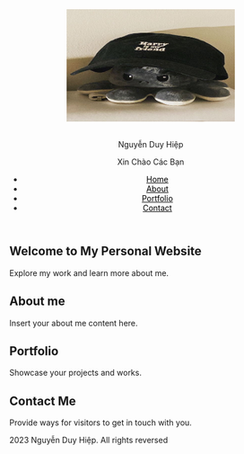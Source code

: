 <html lang="en">
    <head>
        <title>Nguyễn Duy Hiệp- Personal Website</title>
        <meta charset="utf-8">
        <meta name="viewport" content="width=device-width, initial-scale=1.0">
        <link rel="stylesheet" href="CSS/styles.css">
         <!-- <style>
      * {
        box-sizing: border-box;
      }
      body {
        font-family: Arial, Helvetica, sans-serif;  
      }
      header {
        background-color: #000000;
        text-align: center;
        font-size: 20px ;
        color: white;
      }
     nav{text-align: left;}
     .main-menu{color: #000000;
      background-color: #ffffff;
     }
      </style>-->
    </head>
    <body>
        <header>
            <div class="profile-image">
                    <img src="image/anhmot.jpg" width="300" Height="200">
            </div>
            <div class="profile-info">
                <h2></h2>Nguyễn Duy Hiệp</h2>
                <p>Xin Chào Các Bạn</p>
            </div>
            <nav class="main-menu">
                <ul>
                    <li><a style= "color:#000000;" href ="#home"> Home </a> </li>
                    <li><a style= "color:#000000;" href="#about" >About </a></li>
                    <li><a style= "color:#000000;" href="#portfolio" >Portfolio  </a></li>
                    <li><a style= "color:#000000;" href="#contact" > Contact </a></li>
                   </ul> 
            </nav>
        </header>
        <main>
            <section id="home">
                <div class="container">
                    <h2>Welcome to My Personal Website </h2>
                    <p>Explore my work and learn more about me.</p>
                </div>
            </section>
            <section id="about">
                <div class="container">
                    <h2>About me</h2>
                    <p>Insert your about me content here.</p>
                </div>
            </section>
            <section id="portfolio">
                <div class="container">
                    <h2>Portfolio </h2>
                    <p>Showcase your projects and works.</p>
                </div>
            </section>
            <section id="contact">
                <div class="container">
                    <h2>Contact Me</h2>
                    <p>Provide ways for visitors to get in touch with you.</p>
                </div>
            </section>
        </main>
        <footer>
            <div class="container">
                <p>2023 Nguyễn Duy Hiệp. All rights reversed</p>
            </div>
        </footer>
    </body>
</htm
